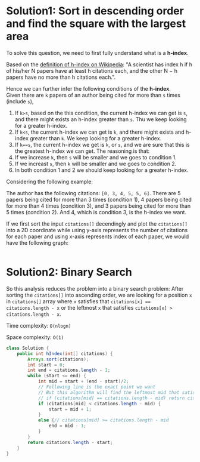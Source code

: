 # Solution1: Sort in descending order and find the square with the largest area

To solve this question, we need to first fully understand what is a __h-index__. 

Based on the [definition of h-index on Wikipedia](https://en.wikipedia.org/wiki/H-index): "A scientist has index h if h of his/her N papers have at least h citations each, and the other N − h papers have no more than h citations each.".  

Hence we can further infer the following conditions of the __h-index__.  
Given there are `k` papers of an author being cited for more than `s` times (include `s`), 
1. If `k>s`, based on the this condition, the current h-index we can get is `s`, and there might exists an h-index greater than `s`. Thu we keep looking for a greater h-index.   
2. If `k<s`, the current h-index we can get is `k`, and there might exists and h-index greater than `k`. We keep looking for a greater h-index.  
3. If `k==s`, the current h-index we get is `k`, or `s`, and we are sure that this is the greatest h-index we can get. The reasoning is that: 
  1. If we increase `k`, then `s` will be smaller and we goes to condition 1.  
  2. If we increast `s`, then `k` will be smaller and we goes to condition 2.  
  3. In both condition 1 and 2 we should keep looking for a greater h-index.  

Considering the following example:  

The author has the following citations: `[0, 3, 4, 5, 5, 6]`.  There are 5 papers being cited for more than 3 times (condition 1), 4 papers being cited for more than 4 times (condition 3), and 3 papers being cited for more than 5 times (condition 2).  And 4, which is condition 3, is the h-index we want.  

If we first sort the input `citations[]` decendingly and plot the `citations[]` into a 2D coordinate while using y-axis represents the number of citations for each paper and using x-axis represents index of each paper, we would have the following graph:



```Java

```

# Solution2: Binary Search

So this analysis reduces the problem into a binary search problem: After sorting the `citations[]` into ascending order, we are looking for a position `x` in `citations[]` array where `x` satisfies that `citations[x] == citations.length - x` or the leftmost `x` that satisfies `citations[x] > citations.length - x`.  

Time complexity: `O(nlogn)` 

Space complexity: `O(1)`

```Java
class Solution {
    public int hIndex(int[] citations) {
        Arrays.sort(citations);
        int start = 0;
        int end = citations.length - 1;
        while (start <= end) {
            int mid = start + (end - start)/2;
            // Following line is the exact point we want
            // But this algorithm will find the leftmost mid that satisfies `citations[mid] >= citations.length - mid`
            // if (citations[mid] == citations.length - mid) return citations.length - mid;
            if (citations[mid] < citations.length - mid) {
                start = mid + 1;
            }
            else {// citations[mid] >= citations.length - mid
                end = mid - 1;
            }
        }
        return citations.length - start;
    }
}
```

